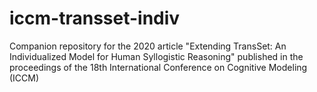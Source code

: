 # iccm-transset-indiv
Companion repository for the 2020 article "Extending TransSet: An Individualized Model for Human Syllogistic Reasoning" published in the proceedings of the 18th International Conference on Cognitive Modeling (ICCM)
